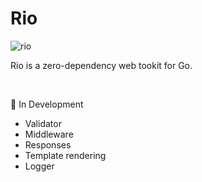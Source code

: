 # Rio

![rio](https://github.com/TunedMystic/rio/assets/6523726/1be8a90e-ab76-4e7c-90e7-e2f52a914555)

Rio is a zero-dependency web tookit for Go.

<br />

🚧 In Development

- Validator
- Middleware
- Responses
- Template rendering
- Logger

